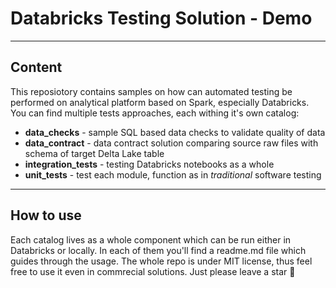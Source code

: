 # Databricks Testing Solution - Demo

---
## Content

This reposiotory contains samples on how can automated testing be performed on analytical platform based on Spark, especially Databricks.
You can find multiple tests approaches, each withing it's own catalog:

- **data_checks** - sample SQL based data checks to validate quality of data
- **data_contract** - data contract solution comparing source raw files with schema of target Delta Lake table
- **integration_tests** - testing Databricks notebooks as a whole
- **unit_tests** - test each module, function as in *traditional* software testing

--- 

## How to use

Each catalog lives as a whole component which can be run either in Databricks or locally. In each of them you'll find 
a readme.md file which guides through the usage. The whole repo is under MIT license, thus feel free to use it even in commrecial solutions. Just please leave a star :pleading_face: